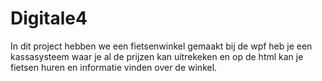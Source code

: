 # Digitale4
In dit project hebben we een fietsenwinkel
gemaakt bij de wpf heb je een kassasysteem waar je al de prijzen kan uitrekeken en op de html kan
je fietsen huren en informatie vinden over de winkel.
